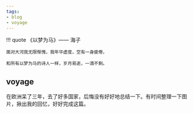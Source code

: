 ```yaml
---
tags:
- blog
- voyage
---
```


<style>
/* 图片居中 */
img {
  display: block;
  margin-left: auto;
  margin-right: auto;
  width: 70%;
}
</style>

!!! quote  《以梦为马》—— 海子 

    面对大河我无限惭愧，我年华虚度，空有一身疲倦，
  
    和所有以梦为马的诗人一样，岁月易逝，一滴不剩。
## voyage

在欧洲呆了三年，去了好多国家，后悔没有好好地总结一下。有时间整理一下图片，揪出我的回忆，好好完成这篇。